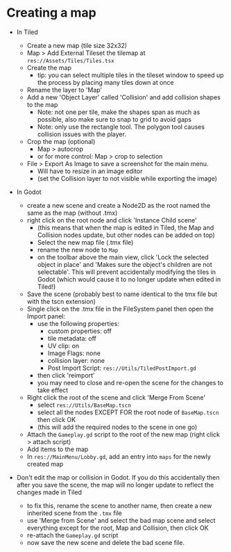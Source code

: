 # Creating a map #
- In Tiled
    - Create a new map (tile size 32x32)
    - Map > Add External Tileset the tilemap at `res://Assets/Tiles/Tiles.tsx`
    - Create the map
        - tip: you can select multiple tiles in the tileset window to speed up the process by placing many tiles down at once
    - Rename the layer to 'Map'
    - Add a new 'Object Layer' called 'Collision' and add collision shapes to the map
        - Note: not one per tile, make the shapes span as much as possible, also make sure to snap to grid to avoid gaps
        - Note: only use the rectangle tool. The polygon tool causes collision issues with the player.
    - Crop the map (optional)
        - Map > autocrop
        - or for more control: Map > crop to selection
    - File > Export As Image to save a screenshot for the main menu.
        - Will have to resize in an image editor
        - (set the Collision layer to not visible while exporting the image)
- In Godot
    - create a new scene and create a Node2D as the root named the same as the map (without .tmx)
    - right click on the root node and click 'Instance Child scene'
        - (this means that when the map is edited in Tiled, the Map and Collision nodes update, but other nodes can be added on top)
        - Select the new map file (.tmx file)
        - rename the new node to `Map`
        - on the toolbar above the main view, click 'Lock the selected object in place' and 'Makes sure the object's children are not selectable'. This will prevent accidentally modifying the tiles in Godot (which would cause it to no longer update when edited in Tiled!)
    - Save the scene (probably best to name identical to the tmx file but with the tscn extension)
    - Single click on the .tmx file in the FileSystem panel then open the Import panel:
        - use the following properties:
            - custom properties: off
            - tile metadata: off
            - UV clip: on
            - Image Flags: none
            - collision layer: none
            - Post Import Script: `res://Utils/TiledPostImport.gd`
        - then click 'reimport'
        - you may need to close and re-open the scene for the changes to take effect
    - Right click the root of the scene and click 'Merge From Scene'
        - select `res://Utils/BaseMap.tscn`
        - select all the nodes EXCEPT FOR the root node of `BaseMap.tscn` then click OK
        - (this will add the required nodes to the scene in one go)
    - Attach the `Gameplay.gd` script to the root of the new map (right click > attach script)
    - Add items to the map
    - In `res://MainMenu/Lobby.gd`, add an entry into `maps` for the newly created map



- Don't edit the map or collision in Godot. If you do this accidentally then after you save the scene, the map will no longer update to reflect the changes made in Tiled
    - to fix this, rename the scene to another name, then create a new inherited scene from the `.tmx` file
    - use 'Merge from Scene' and select the bad map scene and select everything except for the root, Map and Collision, then click OK
    - re-attach the `Gameplay.gd` script
    - now save the new scene and delete the bad scene file.
